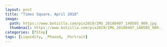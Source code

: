 ```yaml
---
layout: post
title: "Times Square, April 2018"
image:
  path: https://www.botzilla.com/pix2019/IMG_20180407_140505_909.jpg
  thumbnail: https://www.botzilla.com/pix2019/IMG_20180407_140505_909.jpg
categories: [fStop]
tags: [Liquidity, _Phase4, _Portrait]
---
```



